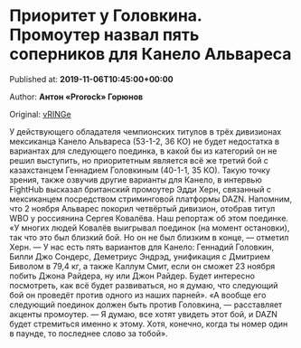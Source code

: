 
# Приоритет у Головкина. Промоутер назвал пять соперников для Канело Альвареса

Published at: **2019-11-06T10:45:00+00:00**

Author: **Антон «Prorock» Горюнов**

Original: [vRINGe](https://vringe.com/news/129280-prioritet-u-golovkina-promouter-nazval-pyat-sopernikov-dlya-kanelo-alvaresa.htm)

У действующего обладателя чемпионских титулов в трёх дивизионах мексиканца Канело Альвареса (53-1-2, 36 КО) не будет недостатка в вариантах для следующего поединка, в какой бы из категорий он не решил выступить, но приоритетным является всё же третий бой с казахстанцем Геннадием Головкиным (40-1-1, 35 КО).
Такую точку зрения, также озвучив другие варианты для Канело, в интервью FightHub высказал британский промоутер Эдди Херн, связанный с мексиканцем посредством стриминговой платформы DAZN.
Напомним, что 2 ноября Альварес покорил четвёртый дивизион, отобрав титул WBO у россиянина Сергея Ковалёва. Наш репортаж об этом поединке. 
«У многих людей Ковалёв выигрывал поединок (на момент остановки), так что это был близкий бой. Но он не был близким в конце, — отметил Херн. — У нас есть пять вариантов для Канело: Геннадий Головкин, Билли Джо Сондерс, Деметриус Эндрэд, унификация с Дмитрием Биволом в 79,4 кг, а также Каллум Смит, если он сможет 23 ноября побить Джона Райдера, ну или Джон Райдер. Будет интересно посмотреть, как всё будет развиваться, но я думаю, что следующий бой он проведёт против одного из наших парней».
«А вообще его следующий поединок должен быть против Головкина, — расставляет акценты промоутер. — Я думаю, все хотят увидеть этот бой, и DAZN будет стремиться именно к этому. Хотя, конечно, когда ты номер один в паунде, то последнее слово за тобой».
